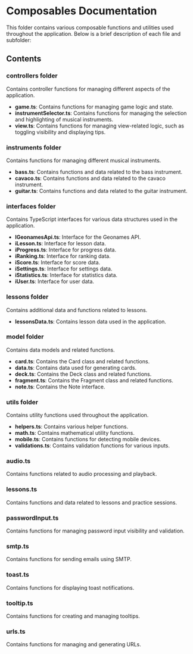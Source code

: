 # Composables Documentation

This folder contains various composable functions and utilities used throughout the application. Below is a brief description of each file and subfolder:

## Contents

### controllers folder
Contains controller functions for managing different aspects of the application.

- **game.ts**: Contains functions for managing game logic and state.
- **instrumentSelector.ts**: Contains functions for managing the selection and highlighting of musical instruments.
- **view.ts**: Contains functions for managing view-related logic, such as toggling visibility and displaying tips.

### instruments folder
Contains functions for managing different musical instruments.

- **bass.ts**: Contains functions and data related to the bass instrument.
- **cavaco.ts**: Contains functions and data related to the cavaco instrument.
- **guitar.ts**: Contains functions and data related to the guitar instrument.

### interfaces folder
Contains TypeScript interfaces for various data structures used in the application.

- **IGeonamesApi.ts**: Interface for the Geonames API.
- **iLesson.ts**: Interface for lesson data.
- **iProgress.ts**: Interface for progress data.
- **iRanking.ts**: Interface for ranking data.
- **iScore.ts**: Interface for score data.
- **iSettings.ts**: Interface for settings data.
- **iStatistics.ts**: Interface for statistics data.
- **iUser.ts**: Interface for user data.

### lessons folder
Contains additional data and functions related to lessons.

- **lessonsData.ts**: Contains lesson data used in the application.

### model folder
Contains data models and related functions.

- **card.ts**: Contains the Card class and related functions.
- **data.ts**: Contains data used for generating cards.
- **deck.ts**: Contains the Deck class and related functions.
- **fragment.ts**: Contains the Fragment class and related functions.
- **note.ts**: Contains the Note interface.

### utils folder
Contains utility functions used throughout the application.

- **helpers.ts**: Contains various helper functions.
- **math.ts**: Contains mathematical utility functions.
- **mobile.ts**: Contains functions for detecting mobile devices.
- **validations.ts**: Contains validation functions for various inputs.

### audio.ts
Contains functions related to audio processing and playback.

### lessons.ts
Contains functions and data related to lessons and practice sessions.

### passwordInput.ts
Contains functions for managing password input visibility and validation.

### smtp.ts
Contains functions for sending emails using SMTP.

### toast.ts
Contains functions for displaying toast notifications.

### tooltip.ts
Contains functions for creating and managing tooltips.

### urls.ts
Contains functions for managing and generating URLs.